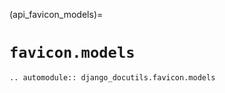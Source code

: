 (api_favicon_models)=

# `favicon.models`

```{eval-rst}
.. automodule:: django_docutils.favicon.models
```
